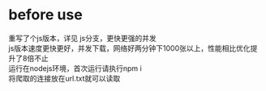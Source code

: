 # before use  
重写了个js版本，详见 js分支，更快更强的并发  
js版本速度更快更好，并发下载，网络好两分钟下1000张以上，性能相比优化提升了8倍不止  
运行在nodejs环境，首次运行请执行npm i  
将爬取的连接放在url.txt就可以读取  

